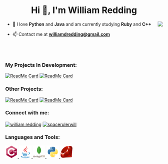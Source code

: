 <h1 align="center">Hi 👋, I'm William Redding</h1>

  <img align="right" src="https://github-readme-stats.vercel.app/api/top-langs?username=spacerulerwill&show_icons=true&locale=en&layout=compact">

- 🌱 I love **Python** and **Java** and am currently studying **Ruby** and **C++**
  
- 📫 Contact me at **williamdredding@gmail.com**
<br/><br/><br/><br/>
<h3 align="left">My Projects In Development:</h3>

[![ReadMe Card](https://github-readme-stats.vercel.app/api/pin/?username=Spacerulerwill&repo=Algorithms)](https://github.com/Spacerulerwill/Algorithms)
[![ReadMe Card](https://github-readme-stats.vercel.app/api/pin/?username=Spacerulerwill&repo=CSGO-Case-Bot)](https://github.com/Spacerulerwill/CSGO-Case-Bot)

<h3 align="left">Other Projects: </h3>

[![ReadMe Card](https://github-readme-stats.vercel.app/api/pin/?username=Spacerulerwill&repo=YT-WAV)](https://github.com/Spacerulerwill/YT-WAV)
[![ReadMe Card](https://github-readme-stats.vercel.app/api/pin/?username=Spacerulerwill&repo=Wordle)](https://github.com/Spacerulerwill/Wordle)

<h3 align="left">Connect with me:</h3>
<p align="left">
<a href="https://www.youtube.com/c/WilliamReddingGuitar" target="blank"><img align="center" src="https://raw.githubusercontent.com/rahuldkjain/github-profile-readme-generator/master/src/images/icons/Social/youtube.svg" alt="william redding" height="30" width="40" /></a>
<a href="https://www.leetcode.com/spacerulerwill" target="blank"><img align="center" src="https://raw.githubusercontent.com/rahuldkjain/github-profile-readme-generator/master/src/images/icons/Social/leet-code.svg" alt="spacerulerwill" height="30" width="40" /></a>
</p>

<h3 align="left">Languages and Tools:</h3>
<p align="left"> <a href="https://www.w3schools.com/cpp/" target="_blank" rel="noreferrer"> <img src="https://raw.githubusercontent.com/devicons/devicon/master/icons/cplusplus/cplusplus-original.svg" alt="cplusplus" width="40" height="40"/> </a> <a href="https://www.java.com" target="_blank" rel="noreferrer"> <img src="https://raw.githubusercontent.com/devicons/devicon/master/icons/java/java-original.svg" alt="java" width="40" height="40"/> </a> <a href="https://www.mongodb.com/" target="_blank" rel="noreferrer"> <img src="https://raw.githubusercontent.com/devicons/devicon/master/icons/mongodb/mongodb-original-wordmark.svg" alt="mongodb" width="40" height="40"/> </a> <a href="https://www.python.org" target="_blank" rel="noreferrer"> <img src="https://raw.githubusercontent.com/devicons/devicon/master/icons/python/python-original.svg" alt="python" width="40" height="40"/> </a> <a href="https://www.ruby-lang.org/en/" target="_blank" rel="noreferrer"> <img src="https://raw.githubusercontent.com/devicons/devicon/master/icons/ruby/ruby-original.svg" alt="ruby" width="40" height="40"/> </a> </p>
